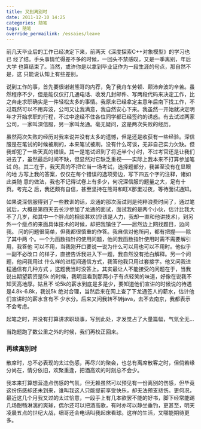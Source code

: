 ```yaml
---
title: 又到离别时
date: 2011-12-10 14:25
categories: 随笔
tags: 随笔
override_permailink: /essaies/leave
---
```


前几天毕业后的工作已经决定下来，前两天《深度探索C++对象模型》的学习也已
经了结。手头事情忙得差不多的时候，一回头不禁感叹，又是一季离别，年后大学
也算结束了。当然，或许你是以拿到毕业证作为一段生涯的句点，那自然不是，这
只能说认知上有些差别。

说到工作的事，首先要很谢谢熊哥的内荐，免了我舟车劳顿、颠沛奔波的辛苦。虽
然程序不少，但是能仅仅打几通电话、收发几封邮件、写两段代码来决定工作，比
之奔走求职确实是一件轻松太多的事情。我原来已经拿定主意年后南下找工作，不
过既然可以不用奔波，公司又让我满意，我自然安心下来。我虽然一开始就决定明
年才开始求职的行程，不过中途经不住各位同学都已经签约的诱惑。有去试过两家
公司，一家叫深信服，另一家叫龙通。毫无疑问，这是两次失败的经历。

虽然两次失败的经历对我来说并没有太多的遗憾，但是还是收获有一些经验。深信
服是在笔试的时候被刷的，本来笔试被刷，没有什么可谈，无非自己实力欠缺。但
我却犯了一些天真的错误。其一是笔试迟到了将近半个小时，不过考官还是让我们
进去了，虽然最后时间不缺，但显然对它缺乏重视——实际上我本来不打算参加笔试
的。其二在于，我天真的不把它当一场考试，选择题部分，我甚至没有在显眼的地
方写上我的答案，仅仅在每个错误的选项旁边，写下四五个字的注释，诸如此类随
意的做法，我也不记得试卷上有多少，何况深信服的题量之大，足有十页。考完之
后，我还颇有自信，甚至坚持在熊哥和旺X那里过夜，等待面试通知。

如果说深信服得到了一些教训的话，龙通的那次面试则是纯粹浪费时间了，通过笔
试后，大概是第四天去长沙参加了龙通的面试，面试我的是两个小伙，估计比我大
不了几岁，和其中一个胖点的相谈甚欢(应该是人力，我却一直和他讲技术)，到另
外一个瘦点的来面具体技术的时候，却把我镇住了——居然边上网找题目，边问我。
问的问题很简单，但我都很慎重的作答。我自信对他所问，都有把握——除了其中两
个。一个为函数指针的使用问题，他问我函数指针使用时需不需要解引用，我答他
可以不用，当我刚开口要说一说为什么可以用也可以不用时。他似乎一副不必改口
的样子，直接告诉我进入下一题，我自然没有抢白解释。另一个问题，他问我用过
什么样的进程间通信方式，我答他我只用过套接字。他又问我进程通信有几种方式
，这题我当时没答上。其实最让人不能接受的问题在于，当我说出期望薪资是5k
的时候，我明显看到那两小子有点轻笑的味道，好像在说我不知天高地厚。姑且不
论5k的薪水到底是多是少，要知道他们宣讲的时候说的待遇是4.8k-6.8k，我说5k
绝对合理，当然后来在网上查了下龙通签人的薪水，估计他们宣讲时的薪水含有不
少水分。后来又问我转不转java，去不去南京，我都表示不会考虑。

起笔之时，并没有打算讲求职琐事，写到此处，才发觉占了大量篇幅，气氛全无…

当跑题跑了数公里之外的时候，我们再校正回来。

### 再续离别时

散席时，总不必表现的太过伤感，再尽兴的聚会，也总有离席散客之时，但倘若缘
分尚在，情分依旧，欢聚重逢，把酒高欢的时刻总不会少。

我本来打算想营造点伤感的气氛，但无赖虽然可以预见有一份离别的伤感，但毕竟
这份伤感却还未到来，谁叫我这人只能提前享受快乐，却无法预支悲伤。更何况，
最近这几个月我又过的太过恰意，一段手上有几本欲罢不能的好书，脚下经常能踢
几场酣畅淋漓的爽球，偶尔还可以把酒高歌，有时亦可以静坐垂钓，更甚至，明天
凌晨五点的世纪大战，细哥还会电话叫我起床看球。这样的生活，又哪能期待更多。
